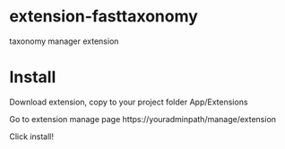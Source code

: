 # extension-fasttaxonomy
taxonomy manager extension

# Install

Download extension, copy to your project folder App/Extensions

Go to extension manage page https://youradminpath/manage/extension

Click install!
